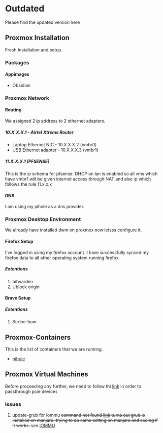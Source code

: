 # Outdated

Please find the updated version here

## Proxmox Installation

Fresh Installation and setup.

### Packages

#### Appimages

- Obsidian


### Proxmox Network  

#### Routing

We assigned 2 ip address to 2 ethernet adapters. 

##### 10.X.X.X.1 - Airtel Xtreme Router

- Laptop Ethernet NIC -  10.X.X.X.2  (vmbr0)
- USB Ethernet adapter - 10.X.X.X.3  (vmbr1)

 
##### 11.X.X.X.1 (PFSENSE)

This is the ip schema for pfsense. DHCP on lan is enabled so all vms which have vmbr1 will be given internet access through NAT and also ip which follows the rule 11.x.x.x 

#### DNS

I am using my pihole as a dns provider.



### Proxmox Desktop Environment

We already have installed dwm on proxmox now letsss configure it. 


#### Firefox Setup

I've logged in using my firefox account. I have successfully synced my firefox data to all other operating system running firefox.

##### Extentions 

1. bitwarden
2. Ublock origin

#### Brave Setup

##### Extentions

1. Scribe-how


## Proxmox-Containers

This is the list of containers that we are running.

- [pihole](./Promox/Containers/Pihole.md)


## Proxmox Virtual Machines

Before proceeding any further, we need to follow thi [link](https://www.reddit.com/r/homelab/comments/b5xpua/the_ultimate_beginners_guide_to_gpu_passthrough/) in order to passthrough pcie devices

### Issues

1. update-grub for iommu ~~command not found [link](https://askubuntu.com/questions/418666/update-grub-command-not-found) turns out grub is installed on manjaro. trying to do same setting on manjaro and seeing if it works.~~
see [IOMMU](./Failure-Log.md)



